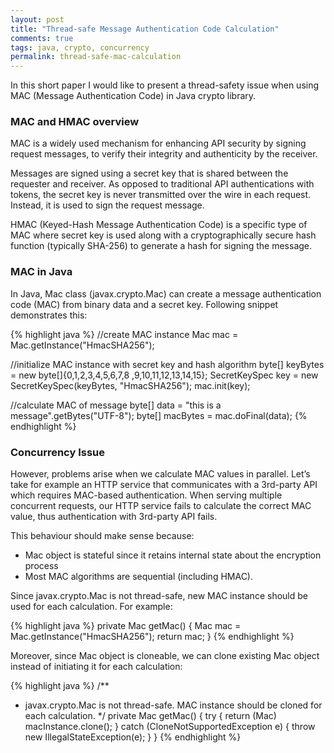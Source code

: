 ```yaml
---
layout: post
title: "Thread-safe Message Authentication Code Calculation"
comments: true
tags: java, crypto, concurrency
permalink: thread-safe-mac-calculation
---
```

In this short paper I would like to present a thread-safety issue when using MAC (Message Authentication Code) in Java crypto library.

### MAC and HMAC overview

MAC is a widely used mechanism for enhancing API security by signing request messages, to verify their integrity and authenticity by the receiver. 

Messages are signed using a secret key that is shared between the requester and receiver. As opposed to traditional API authentications with tokens, the secret key is never transmitted over the wire in each request. Instead, it is used to sign the request message. 

HMAC (Keyed-Hash Message Authentication Code) is a specific type of MAC where secret key is used along with a cryptographically secure hash function (typically SHA-256) to generate a hash for signing the message.

### MAC in Java

In Java, Mac class (javax.crypto.Mac) can create a message authentication code (MAC) from binary data and a secret key. Following snippet demonstrates this: 

{% highlight java %} 
//create MAC instance
Mac mac = Mac.getInstance("HmacSHA256");

//initialize MAC instance with secret key and hash algorithm
byte[] keyBytes   = new byte[]{0,1,2,3,4,5,6,7,8 ,9,10,11,12,13,14,15};
SecretKeySpec key = new SecretKeySpec(keyBytes, "HmacSHA256");
mac.init(key);

//calculate MAC of message
byte[] data  = "this is a message".getBytes("UTF-8");
byte[] macBytes = mac.doFinal(data);
{% endhighlight %}
 
### Concurrency Issue
 
However, problems arise when we calculate MAC values in parallel. Let’s take for example an HTTP service that communicates with a 3rd-party API which requires MAC-based authentication. When serving multiple concurrent requests, our HTTP service fails to calculate the correct MAC value, thus authentication with 3rd-party API fails.

This behaviour should make sense because:

- Mac object is stateful since it retains internal state about the encryption process 
- Most MAC algorithms are sequential (including HMAC). 

Since javax.crypto.Mac is not thread-safe, new MAC instance should be used for each calculation. For example:

{% highlight java %} 
private Mac getMac() {
 Mac mac = Mac.getInstance("HmacSHA256");
 return mac;
}
{% endhighlight %}

Moreover, since Mac object is cloneable, we can clone existing Mac object instead of initiating it for each calculation:

{% highlight java %} 
/**
 * javax.crypto.Mac is not thread-safe. MAC instance should be cloned for each calculation.
 */
private Mac getMac() {
    try {
        return (Mac) macInstance.clone();
    } catch (CloneNotSupportedException e) {
        throw new IllegalStateException(e);
    }
}
{% endhighlight %}
